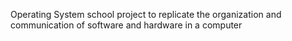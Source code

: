 Operating System school project to replicate the organization and communication of software and hardware in a computer
